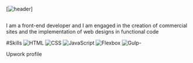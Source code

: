 [![header](https://github.com/niskofly/niskofly/blob/main/assets/front.png)]

## 
I am a front-end developer and I am engaged in the creation of commercial sites and the implementation of web designs in functional code

#Skills 
![HTML]([https://img.shields.io/badge/-HTML-f61621?style=for-the-badge&logo=appveyor])
![CSS]([https://img.shields.io/badge/-CSS-000000?style=for-the-badge&logo=appveyor])
![JavaScript]([https://img.shields.io/badge/-JavaScript-000000?style=for-the-badge&logo=appveyor])
![Flexbox]([https://img.shields.io/badge/-Flexbox-000000?style=for-the-badge&logo=appveyor])
![Gulp-]([https://img.shields.io/badge/-Gulp-000000?style=for-the-badge&logo=appveyor])

Upwork profile 


